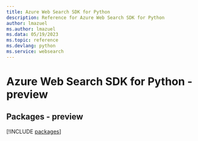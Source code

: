 ```yaml
---
title: Azure Web Search SDK for Python
description: Reference for Azure Web Search SDK for Python
author: lmazuel
ms.author: lmazuel
ms.data: 05/19/2023
ms.topic: reference
ms.devlang: python
ms.service: websearch
---
```

# Azure Web Search SDK for Python - preview
## Packages - preview
[!INCLUDE [packages](web-search-index.md)]